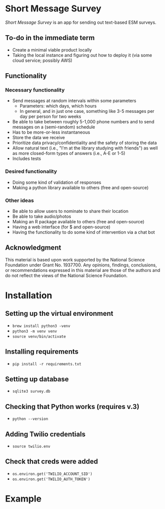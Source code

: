 # Short Message Survey

*Short Message Survey* is an app for sending out text-based ESM surveys.

## To-do in the immediate term

- Create a minimal viable product locally
- Taking the local instance and figuring out how to deploy it (via some cloud service; possibly AWS)

## Functionality

### Necessary functionality

- Send messages at random intervals within some parameters
  - Parameters: which days, which hours
  - In general, and in just one case, something like 3-5 messages per day per person for two weeks
- Be able to take between roughly 5-1,000 phone numbers and to send messages on a (semi-random) schedule
- Has to be more-or-less instantaneous 
- Store the data we receive
- Prioritize data privacy/confidentiality and the safety of storing the data
- Allow natural text (i.e., "I'm at the library studying with friends") as well as more closed-form types of answers (i.e., A-E or 1-5)
- Includes tests

### Desired functionality

- Doing some kind of validation of responses
- Making a python library available to others (free and open-source)

### Other ideas

- Be able to allow users to nominate to share their location
- Be able to take audio/photos
- Making an R package available to others (free and open-source)
- Having a web interface (for $ and open-source)
- Having the functionality to do some kind of intervention via a chat bot

## Acknowledgment

This material is based upon work supported by the National Science Foundation under Grant No. 1937700. Any opinions, findings, conclusions, or recommendations expressed in this material are those of the authors and do not reflect the views of the National Science Foundation.

# Installation

## Setting up the virtual environment

- `brew install python3 -venv`
- `python3 -m venv venv`
- `source venv/bin/activate`

## Installing requirements

- `pip install -r requirements.txt`

## Setting up database

- `sqlite3 survey.db`

## Checking that Python works (requires v.3)

- `python --version`

## Adding Twilio credentials

- `source twilio.env`

## Check that creds were added

- `os.environ.get('TWILIO_ACCOUNT_SID')`
- `os.environ.get('TWILIO_AUTH_TOKEN')`

# Example

<blockquote class="imgur-embed-pub" lang="en" data-id="a/e5t76IN" data-context="false" ><a href="//imgur.com/a/e5t76IN"></a></blockquote><script async src="//s.imgur.com/min/embed.js" charset="utf-8"></script>
